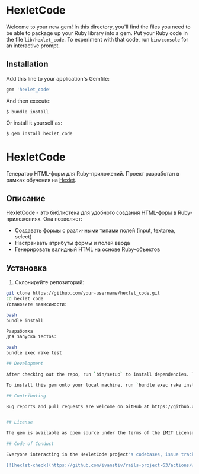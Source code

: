 # HexletCode

Welcome to your new gem! In this directory, you'll find the files you need to be able to package up your Ruby library into a gem. Put your Ruby code in the file `lib/hexlet_code`. To experiment with that code, run `bin/console` for an interactive prompt.

## Installation

Add this line to your application's Gemfile:

```ruby
gem 'hexlet_code'
```

And then execute:

    $ bundle install

Or install it yourself as:

    $ gem install hexlet_code

# HexletCode

Генератор HTML-форм для Ruby-приложений. Проект разработан в рамках обучения на [Hexlet](https://hexlet.io).

## Описание

HexletCode - это библиотека для удобного создания HTML-форм в Ruby-приложениях. Она позволяет:

- Создавать формы с различными типами полей (input, textarea, select)
- Настраивать атрибуты формы и полей ввода
- Генерировать валидный HTML на основе Ruby-объектов

## Установка

1. Склонируйте репозиторий:
```bash
git clone https://github.com/your-username/hexlet_code.git
cd hexlet_code
Установите зависимости:

bash
bundle install

Разработка
Для запуска тестов:

bash
bundle exec rake test

## Development

After checking out the repo, run `bin/setup` to install dependencies. Then, run `rake spec` to run the tests. You can also run `bin/console` for an interactive prompt that will allow you to experiment.

To install this gem onto your local machine, run `bundle exec rake install`. To release a new version, update the version number in `version.rb`, and then run `bundle exec rake release`, which will create a git tag for the version, push git commits and tags, and push the `.gem` file to [rubygems.org](https://rubygems.org).

## Contributing

Bug reports and pull requests are welcome on GitHub at https://github.com/[USERNAME]/hexlet_code. This project is intended to be a safe, welcoming space for collaboration, and contributors are expected to adhere to the [code of conduct](https://github.com/[USERNAME]/hexlet_code/blob/master/CODE_OF_CONDUCT.md).


## License

The gem is available as open source under the terms of the [MIT License](https://opensource.org/licenses/MIT).

## Code of Conduct

Everyone interacting in the HexletCode project's codebases, issue trackers, chat rooms and mailing lists is expected to follow the [code of conduct](https://github.com/[USERNAME]/hexlet_code/blob/master/CODE_OF_CONDUCT.md).

[![hexlet-check](https://github.com/ivanstiv/rails-project-63/actions/workflows/hexlet-check.yml/badge.svg)](https://github.com/ivanstiv/rails-project-63/actions/workflows/hexlet-check.yml)